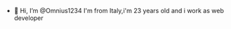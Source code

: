 - 👋 Hi, I’m @Omnius1234
I'm from Italy,i'm 23 years old and i work as web developer

<!---
Omnius1234/Omnius1234 is a ✨ special ✨ repository because its `README.md` (this file) appears on your GitHub profile.
You can click the Preview link to take a look at your changes.
--->
